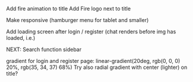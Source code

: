 Add fire animation to title
Add Fire logo next to title

Make responsive (hamburger menu for tablet and smaller)

Add loading screen after login / register (chat renders before img has loaded, i.e.)

NEXT: Search function sidebar

gradient for login and register page: linear-gradient(20deg, rgb(0, 0, 0) 20%, rgb(35, 34, 37) 68%)
Try also radial gradient with center (lighter) on title?